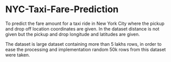 # NYC-Taxi-Fare-Prediction
To predict the fare amount for a taxi ride in New York City where the pickup and drop off location coordinates are given. In the dataset distance is not given but the pickup and drop longitude and latitudes are given.

The dataset is large dataset containing more than 5 lakhs rows, in order to ease the processing and implementation random 50k rows from this dataset were taken.

